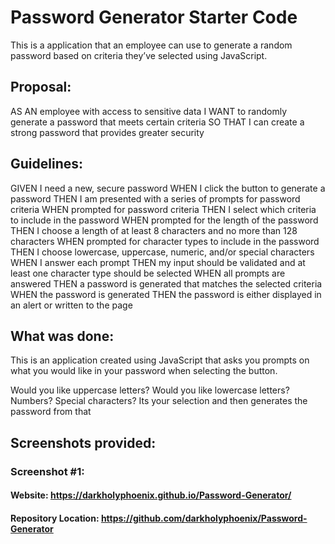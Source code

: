# Password Generator Starter Code

This is a application that an employee can use to generate a random password based on criteria they’ve selected using JavaScript.

## Proposal:

AS AN employee with access to sensitive data
I WANT to randomly generate a password that meets certain criteria
SO THAT I can create a strong password that provides greater security

## Guidelines:
GIVEN I need a new, secure password
WHEN I click the button to generate a password
THEN I am presented with a series of prompts for password criteria
WHEN prompted for password criteria
THEN I select which criteria to include in the password
WHEN prompted for the length of the password
THEN I choose a length of at least 8 characters and no more than 128 characters
WHEN prompted for character types to include in the password
THEN I choose lowercase, uppercase, numeric, and/or special characters
WHEN I answer each prompt
THEN my input should be validated and at least one character type should be selected
WHEN all prompts are answered
THEN a password is generated that matches the selected criteria
WHEN the password is generated
THEN the password is either displayed in an alert or written to the page


## What was done:
This is an application created using JavaScript that asks you prompts on what you would like in your password when selecting the button.

Would you like uppercase letters?
Would you like lowercase letters?
Numbers? Special characters?
Its your selection and then generates the password from that



## Screenshots provided:

### Screenshot #1:




#### Website: https://darkholyphoenix.github.io/Password-Generator/

#### Repository Location: https://github.com/darkholyphoenix/Password-Generator



